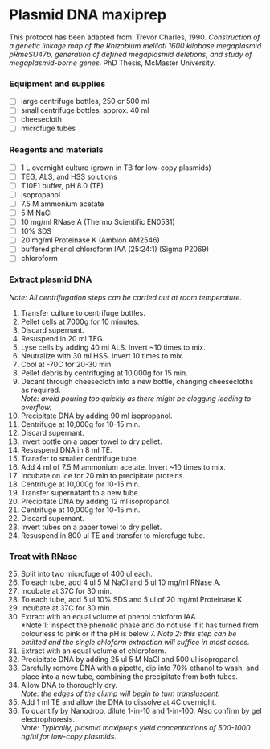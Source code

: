 # Plasmid DNA maxiprep

This protocol has been adapted from: Trevor Charles, 1990. *Construction of a genetic linkage map of the Rhizobium meliloti 1600 kilobase megaplasmid pRmeSU47b, generation of defined megaplasmid deletions, and study of megaplasmid-borne genes*.  PhD Thesis, McMaster University.

### Equipment and supplies

- [ ] large centrifuge bottles, 250 or 500 ml
- [ ] small centrifuge bottles, approx. 40 ml
- [ ] cheesecloth
- [ ] microfuge tubes

### Reagents and materials

- [ ] 1 L overnight culture (grown in TB for low-copy plasmids)
- [ ] TEG, ALS, and HSS solutions
- [ ] T10E1 buffer, pH 8.0 (TE)
- [ ] isopropanol
- [ ] 7.5 M ammonium acetate
- [ ] 5 M NaCl
- [ ] 10 mg/ml RNase A (Thermo Scientific EN0531)
- [ ] 10% SDS 
- [ ] 20 mg/ml Proteinase K (Ambion AM2546)
- [ ] buffered phenol chloroform IAA (25:24:1) (Sigma P2069)
- [ ] chloroform 

### Extract plasmid DNA 

*Note: All centrifugation steps can be carried out at room temperature.*

1. Transfer culture to centrifuge bottles. 
2. Pellet cells at 7000g for 10 minutes.
3. Discard supernant.
4. Resuspend in 20 ml TEG.
5. Lyse cells by adding 40 ml ALS. Invert ~10 times to mix.
6. Neutralize with 30 ml HSS. Invert 10 times to mix.
7. Cool at -70C for 20-30 min.
8. Pellet debris by centrifuging at 10,000g for 15 min.
9. Decant through cheesecloth into a new bottle, changing cheesecloths as required.\
*Note: avoid pouring too quickly as there might be clogging leading to overflow.*
10. Precipitate DNA by adding 90 ml isopropanol. 
11. Centrifuge at 10,000g for 10-15 min.
12. Discard supernant.
13. Invert bottle on a paper towel to dry pellet.
14. Resuspend DNA in 8 ml TE.
15. Transfer to smaller centrifuge tube.
16. Add 4 ml of 7.5 M ammonium acetate. Invert ~10 times to mix.
17. Incubate on ice for 20 min to precipitate proteins.
18. Centrifuge at 10,000g for 10-15 min.
19. Transfer supernatant to a new tube.
20. Precipitate DNA by adding 12 ml isopropanol. 
21. Centrifuge at 10,000g for 10-15 min.
22. Discard supernant.
23. Invert tubes on a paper towel to dry pellet.
24. Resuspend in 800 ul TE and transfer to microfuge tube.

### Treat with RNase

25. Split into two microfuge of 400 ul each.
26. To each tube, add 4 ul 5 M NaCl and 5 ul 10 mg/ml RNase A.
27. Incubate at 37C for 30 min.
28. To each tube, add 5 ul 10% SDS and 5 ul of 20 mg/ml Proteinase K.
29. Incubate at 37C for 30 min.
30. Extract with an equal volume of phenol chloform IAA.\
*Note 1: inspect the phenolic phase and do not use if it has turned from colourless to pink or if the pH is below 7.
*Note 2: this step can be omitted and the single chloform extraction will suffice in most cases.*
31. Extract with an equal volume of chloroform.
32. Precipitate DNA by adding 25 ul 5 M NaCl and 500 ul isopropanol.
33. Carefully remove DNA with a pipette, dip into 70% ethanol to wash, and place into a new tube, combining the precipitate from both tubes.
34. Allow DNA to thoroughly dry.\
*Note: the edges of the clump will begin to turn transluscent.*
35. Add 1 ml TE and allow the DNA to dissolve at 4C overnight.
36. To quantify by Nanodrop, dilute 1-in-10 and 1-in-100. Also confirm by gel electrophoresis.\
*Note: Typically, plasmid maxipreps yield concentrations of 500-1000 ng/ul for low-copy plasmids.*

